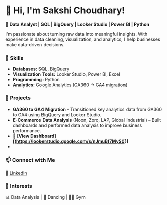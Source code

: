 # 👋 Hi, I'm Sakshi Choudhary!  

🚀 **Data Analyst | SQL | BigQuery | Looker Studio | Power BI | Python**  

I'm passionate about turning raw data into meaningful insights. With experience in data cleaning, visualization, and analytics, I help businesses make data-driven decisions.  

### 🔧 Skills  
- **Databases:** SQL, BigQuery  
- **Visualization Tools:** Looker Studio, Power BI, Excel  
- **Programming:** Python  
- **Analytics:** Google Analytics (GA360 → GA4 migration)  

### 📂 Projects  
- **GA360 to GA4 Migration** – Transitioned key analytics data from GA360 to GA4 using BigQuery and Looker Studio.  
- **E-Commerce Data Analysis** (Noon, Zoro, LAP, Global Industrial) – Built dashboards and performed data analysis to improve business performance.  
- 🔗 **[View Dashboard][(https://lookerstudio.google.com/s/nJmuBf7MyS0)]**
- 
### 📫 Connect with Me  
🔗 [LinkedIn](https://www.linkedin.com/in/sakshi-choudhary-a08527186/)  

### 🎯 Interests  
📊 Data Analysis | 💃 Dancing | 🏋️‍♀️ Gym  

